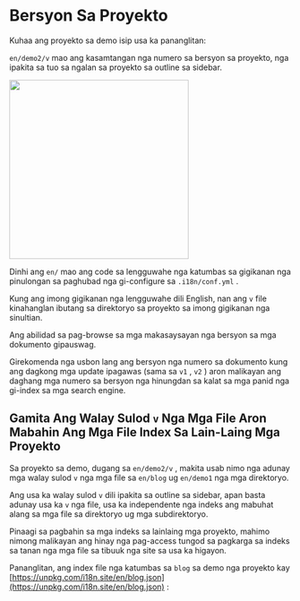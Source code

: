 # Bersyon Sa Proyekto

Kuhaa ang proyekto sa demo isip usa ka pananglitan:

`en/demo2/v` mao ang kasamtangan nga numero sa bersyon sa proyekto, nga ipakita sa tuo sa ngalan sa proyekto sa outline sa sidebar.

<img src="https://p.3ti.site/1721290486.avif" width="320px">

Dinhi ang `en/` mao ang code sa lengguwahe nga katumbas sa gigikanan nga pinulongan sa paghubad nga gi-configure sa `.i18n/conf.yml` .

Kung ang imong gigikanan nga lengguwahe dili English, nan ang `v` file kinahanglan ibutang sa direktoryo sa proyekto sa imong gigikanan nga sinultian.

Ang abilidad sa pag-browse sa mga makasaysayan nga bersyon sa mga dokumento gipauswag.

Girekomenda nga usbon lang ang bersyon nga numero sa dokumento kung ang dagkong mga update ipagawas (sama sa `v1` , `v2` ) aron malikayan ang daghang mga numero sa bersyon nga hinungdan sa kalat sa mga panid nga gi-index sa mga search engine.

## Gamita Ang Walay Sulod `v` Nga Mga File Aron Mabahin Ang Mga File Index Sa Lain-Laing Mga Proyekto

Sa proyekto sa demo, dugang sa `en/demo2/v` , makita usab nimo nga adunay mga walay sulod `v` nga mga file sa `en/blog` ug `en/demo1` nga mga direktoryo.

Ang usa ka walay sulod `v` dili ipakita sa outline sa sidebar, apan basta adunay usa ka `v` nga file, usa ka independente nga indeks ang mabuhat alang sa mga file sa direktoryo ug mga subdirektoryo.

Pinaagi sa pagbahin sa mga indeks sa lainlaing mga proyekto, mahimo nimong malikayan ang hinay nga pag-access tungod sa pagkarga sa indeks sa tanan nga mga file sa tibuuk nga site sa usa ka higayon.

Pananglitan, ang index file nga katumbas sa `blog` sa demo nga proyekto kay [https://unpkg.com/i18n.site/en/blog.json](https://unpkg.com/i18n.site/en/blog.json) :